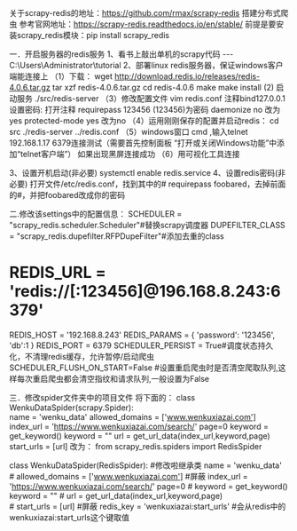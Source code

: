 关于scrapy-redis的地址：https://github.com/rmax/scrapy-redis
搭建分布式爬虫
参考官网地址：https://scrapy-redis.readthedocs.io/en/stable/
前提是要安装scrapy_redis模块：pip install scrapy_redis

一．开启服务器的redis服务
  1、看书上敲出单机的scrapy代码     ---  C:\Users\Administrator\tutorial
2、部署linux  redis服务器，保证windows客户端能连接上
	（1）下载：
 		wget http://download.redis.io/releases/redis-4.0.6.tar.gz
		tar xzf redis-4.0.6.tar.gz
		cd redis-4.0.6
		make
   		make install
	  (2)   启动服务
		./src/redis-server
	（3）修改配置文件
		vim redis.conf
		注释bind127.0.0.1
		设置密码: 打开注释 requirepass 123456 (123456)为密码
		daemonize no   改为 yes
		protected-mode yes 改为no
	（4）运用刚刚保存的配置并启动redis：
		cd src
		./redis-server ../redis.conf
	 （5）windows窗口 cmd ,输入telnet 192.168.1.17 6379连接测试（需要首先控制面板 “打开或关闭Windows功能”中添加“telnet客户端”）    如果出现黑屏连接成功
	（6）用可视化工具连接

3、设置开机启动(非必要)
systemctl enable redis.service
4、设置redis密码(非必要)
打开文件/etc/redis.conf，找到其中的# requirepass foobared，去掉前面的#，并把foobared改成你的密码


二.修改该settings中的配置信息：
SCHEDULER = "scrapy_redis.scheduler.Scheduler"#替换scrapy调度器
DUPEFILTER_CLASS = "scrapy_redis.dupefilter.RFPDupeFilter"#添加去重的class
# REDIS_URL = 'redis://[:123456]@196.168.8.243:6379'
REDIS_HOST = '192.168.8.243'
REDIS_PARAMS = {
            'password': '123456',
            'db':1
        }
REDIS_PORT = 6379
SCHEDULER_PERSIST = True#调度状态持久化，不清理redis缓存，允许暂停/启动爬虫
SCHEDULER_FLUSH_ON_START=False #设置重启爬虫时是否清空爬取队列,这样每次重启爬虫都会清空指纹和请求队列,一般设置为False

三．修改spider文件夹中的项目文件
将下面的：
class WenkuDataSpider(scrapy.Spider):                  
    name = 'wenku_data'
    allowed_domains = ['www.wenkuxiazai.com']
    index_url = 'https://www.wenkuxiazai.com/search/'
    page=0
    keyword = get_keyword()
    keyword = ""
    url = get_url_data(index_url,keyword,page)
    start_urls = [url]
改为：
from scrapy_redis.spiders import RedisSpider

class WenkuDataSpider(RedisSpider):               #修改啦继承类
    name = 'wenku_data'
    # allowed_domains = ['www.wenkuxiazai.com']      #屏蔽
    index_url = 'https://www.wenkuxiazai.com/search/'
    page=0
    # keyword = get_keyword()            
    keyword = ""
    # url = get_url_data(index_url,keyword,page)         
    # start_urls = [url]                              #屏蔽
    redis_key = 'wenkuxiazai:start_urls'              #会从redis中的wenkuxiazai:start_urls这个键取值



